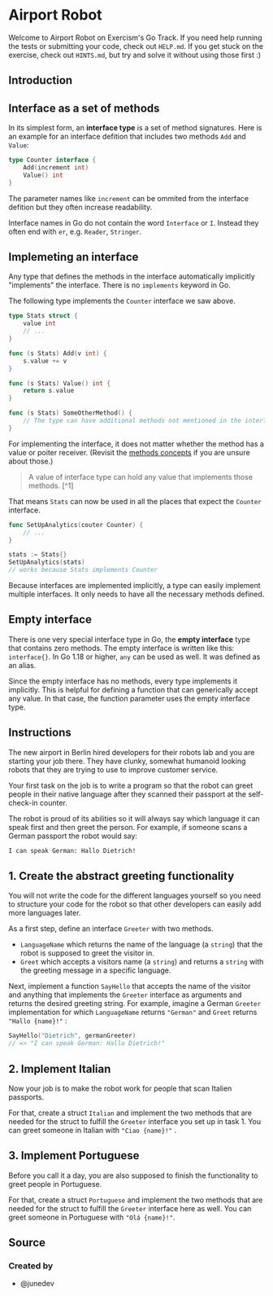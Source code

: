 # Airport Robot

Welcome to Airport Robot on Exercism's Go Track.
If you need help running the tests or submitting your code, check out `HELP.md`.
If you get stuck on the exercise, check out `HINTS.md`, but try and solve it without using those first :)

## Introduction

## Interface as a set of methods

In its simplest form, an **interface type** is a set of method signatures.
Here is an example for an interface defition that includes two methods `Add` and `Value`:

```go
type Counter interface {
    Add(increment int)
    Value() int
}
```

The parameter names like `increment` can be ommited from the interface defition but they often increase readability.

Interface names in Go do not contain the word `Interface` or `I`.
Instead they often end with `er`, e.g. `Reader`, `Stringer`.

## Implemeting an interface

Any type that defines the methods in the interface automatically implicitly "implements" the interface.
There is no `implements` keyword in Go.

The following type implements the `Counter` interface we saw above.

```go
type Stats struct {
    value int
    // ...
}

func (s Stats) Add(v int) {
    s.value += v
}

func (s Stats) Value() int {
    return s.value
}

func (s Stats) SomeOtherMethod() {
    // The type can have additional methods not mentioned in the interface.
}
```

For implementing the interface, it does not matter whether the method has a value or poiter receiver.
(Revisit the [methods concepts][concept-methods] if you are unsure about those.)

> A value of interface type can hold any value that implements those methods. [^1]

That means `Stats` can now be used in all the places that expect the `Counter` interface.

```go
func SetUpAnalytics(couter Counter) {
    // ...
}

stats := Stats{}
SetUpAnalytics(stats)
// works because Stats implements Counter
```


Because interfaces are implemented implicitly, a type can easily implement multiple interfaces.
It only needs to have all the necessary methods defined.

## Empty interface

There is one very special interface type in Go, the **empty interface** type that contains zero methods.
The empty interface is written like this: `interface{}`.
In Go 1.18 or higher, `any` can be used as well. It was defined as an alias.

Since the empty interface has no methods, every type implements it implicitly.
This is helpful for defining a function that can generically accept any value.
In that case, the function parameter uses the empty interface type.

[concept-methods]: /tracks/go/concepts/methods

## Instructions

The new airport in Berlin hired developers for their robots lab and you are starting your job there.
They have clunky, somewhat humanoid looking robots that they are trying to use to improve customer service.

Your first task on the job is to write a program so that the robot can greet people in their native language after they scanned their passport at the self-check-in counter.

The robot is proud of its abilities so it will always say which language it can speak first and then greet the person.
For example, if someone scans a German passport the robot would say:

```txt
I can speak German: Hallo Dietrich!
```

## 1. Create the abstract greeting functionality

You will not write the code for the different languages yourself so you need to structure your code for the robot so that other developers can easily add more languages later.

As a first step, define an interface `Greeter` with two methods.

- `LanguageName` which returns the name of the language (a `string`) that the robot is supposed to greet the visitor in.
- `Greet` which accepts a visitors name (a `string`) and returns a `string` with the greeting message in a specific language.

Next, implement a function `SayHello` that accepts the name of the visitor and anything that implements the `Greeter` interface as arguments and returns the desired greeting string.
For example, imagine a German `Greeter` implementation for which `LanguageName` returns `"German"` and `Greet` returns `"Hallo {name}!"` :

```go
SayHello("Dietrich", germanGreeter)
// => "I can speak German: Hallo Dietrich!"
```

## 2. Implement Italian

Now your job is to make the robot work for people that scan Italien passports.

For that, create a struct `Italian` and implement the two methods that are needed for the struct to fulfill the `Greeter` interface you set up in task 1.
You can greet someone in Italian with `"Ciao {name}!"` .

## 3. Implement Portuguese

Before you call it a day, you are also supposed to finish the functionality to greet people in Portuguese.

For that, create a struct `Portuguese` and implement the two methods that are needed for the struct to fulfill the `Greeter` interface here as well.
You can greet someone in Portuguese with `"Olá {name}!"`.

## Source

### Created by

- @junedev